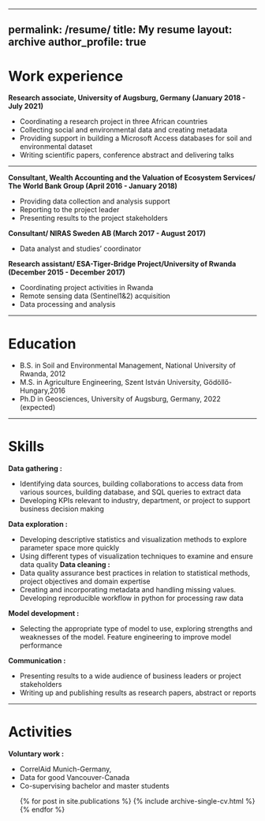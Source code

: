 ---
permalink: /resume/
title: My resume
layout: archive
author_profile: true
-----------------------

Work experience
======

**Research associate, University of Augsburg, Germany (January 2018 - July 2021)**
  * Coordinating a research project in three African countries
  * Collecting social and environmental data and creating metadata
  * Providing support in building a Microsoft Access databases for soil and environmental dataset
  * Writing scientific papers, conference abstract and delivering talks

****************************************************************
**Consultant, Wealth Accounting and the Valuation of Ecosystem Services/ The World Bank Group (April 2016 - January 2018)**
  * Providing data collection and analysis support
  * Reporting to the project leader
  * Presenting results to the project stakeholders

**Consultant/ NIRAS Sweden AB (March 2017 - August 2017)**
  * Data analyst and studies’ coordinator

**Research assistant/ ESA-Tiger-Bridge Project/University of Rwanda (December 2015 - December 2017)**
  * Coordinating project activities in Rwanda
  * Remote sensing data (Sentinel1&2) acquisition
  * Data processing and analysis
----------------------------------------------------------------
Education
======
* B.S. in Soil and Environmental Management, National University of Rwanda, 2012
* M.S. in Agriculture Engineering, Szent István University, Gödöllő-Hungary,2016
* Ph.D in Geosciences, University of Augsburg, Germany, 2022 (expected)
----------------------------------------------------------------

Skills
======
**Data gathering :**
  * Identifying data sources, building collaborations to access data from various sources, building      database, and SQL queries to extract data
* Developing KPIs relevant to industry, department, or project to support business decision making

**Data exploration :**
  * Developing descriptive statistics and visualization methods to explore parameter space more quickly                      
  * Using different types of visualization techniques to examine and ensure data quality
**Data cleaning :** 
  * Data quality assurance best practices in relation to statistical methods, project objectives and domain expertise 
  *	Creating and incorporating metadata and handling missing values. Developing reproducible workflow in python for processing raw data

**Model development :** 
  *	Selecting the appropriate type of model to use, exploring strengths and weaknesses of the model. Feature engineering to improve model performance

**Communication :** 
  * Presenting results to a wide audience of business leaders or project stakeholders
  * Writing up and publishing results as research papers, abstract or reports
----------------------------------------------------------------
Activities
======
**Voluntary work :** 
  * CorrelAid Munich-Germany, 
  * Data for good Vancouver-Canada
  * Co-supervising bachelor and master students 

<ul>{% for post in site.publications %}
    {% include archive-single-cv.html %}
  {% endfor %}</ul> 